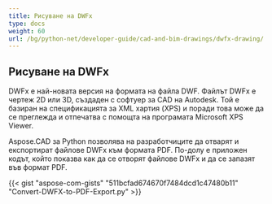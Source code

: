 ```yaml
---
title: Рисуване на DWFx
type: docs
weight: 60
url: /bg/python-net/developer-guide/cad-and-bim-drawings/dwfx-drawing/
---
```


## **Рисуване на DWFx**
DWFx е най-новата версия на формата на файла DWF. Файлът DWFx е чертеж 2D или 3D, създаден с софтуер за CAD на Autodesk. Той е базиран на спецификацията за XML хартия (XPS) и поради това може да се преглежда и отпечатва с помощта на програмата Microsoft XPS Viewer.

Aspose.CAD за Python позволява на разработчиците да отварят и експортират файлове DWFx към формата PDF. По-долу е приложен кодът, който показва как да се отворят файлове DWFx и да се запазят във формат PDF.

{{< gist "aspose-com-gists" "511bcfad674670f7484dcd1c47480b11" "Convert-DWFX-to-PDF-Export.py" >}}
